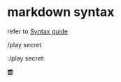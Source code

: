 # markdown syntax


refer to [Syntax guide](https://guides.github.com/features/mastering-markdown/)

/play secret

:/play secret:

:ab:
